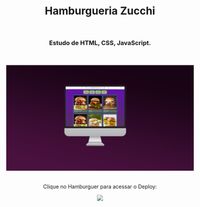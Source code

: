 <h1 align="center">
  Hamburgueria Zucchi</h1>
<br>
<h3 align="center">Estudo de HTML, CSS, JavaScript.</h3>
<br>
<br>

<div align="center">
  <img width="800px" src="img/Novo Projeto (4).png" />
</div>
<br>
<div align="center">
  
  <p>Clique no Hamburguer para acessar o Deploy:</p>
<a href="https://burguerrzucchi.netlify.app/" target="_blank"><img width= "100" src="https://s2.glbimg.com/IaEnP49buSdSUDftlMxVrq3-ZDo=/940x523/e.glbimg.com/og/ed/f/original/2019/04/26/loucosporti1.jpg"></a>
</div>

